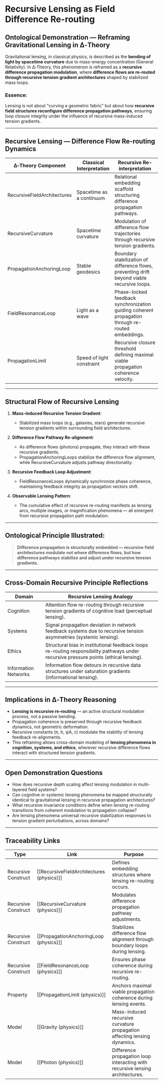 # Recursive Lensing as Field Difference Re-routing

## Ontological Demonstration — Reframing Gravitational Lensing in ∆‑Theory

Gravitational lensing, in classical physics, is described as the **bending of light by spacetime curvature** due to mass-energy concentration (General Relativity). In ∆‑Theory, this phenomenon is reframed as a **recursive difference propagation modulation**, where **difference flows are re-routed through recursive tension gradient architectures** shaped by stabilized mass loops.

### Essence:
Lensing is not about "curving a geometric fabric" but about how **recursive field structures reconfigure difference propagation pathways**, ensuring loop closure integrity under the influence of recursive mass-induced tension gradients.

---

## Recursive Lensing — Difference Flow Re-routing Dynamics

|∆‑Theory Component|Classical Interpretation|Recursive Re-interpretation|
|---|---|---|
|RecursiveFieldArchitectures|Spacetime as a continuum|Relational embedding scaffold structuring difference propagation pathways.|
|RecursiveCurvature|Spacetime curvature|Modulation of difference flow trajectories through recursive tension gradients.|
|PropagationAnchoringLoop|Stable geodesics|Boundary stabilization of difference flows, preventing drift beyond viable recursive loops.|
|FieldResonanceLoop|Light as a wave|Phase-locked feedback synchronization guiding coherent propagation through re-routed embeddings.|
|PropagationLimit|Speed of light constraint|Recursive closure threshold defining maximal viable propagation coherence velocity.|

---

## Structural Flow of Recursive Lensing

1. **Mass-induced Recursive Tension Gradient**:
   - Stabilized mass loops (e.g., galaxies, stars) generate recursive tension gradients within surrounding field architectures.
  
2. **Difference Flow Pathway Re-alignment**:
   - As difference flows (photons) propagate, they interact with these recursive gradients.
   - PropagationAnchoringLoops stabilize the difference flow alignment, while RecursiveCurvature adjusts pathway directionality.

3. **Recursive Feedback Loop Adjustment**:
   - FieldResonanceLoops dynamically synchronize phase coherence, maintaining feedback integrity as propagation vectors shift.
  
4. **Observable Lensing Pattern**:
   - The cumulative effect of recursive re-routing manifests as lensing arcs, multiple images, or magnification phenomena — all emergent from recursive propagation path modulation.

---

## Ontological Principle Illustrated:
> **Difference propagation is structurally embedded — recursive field architectures modulate not where difference flows, but how difference pathways stabilize and adjust under recursive tension gradients.**

---

## Cross-Domain Recursive Principle Reflections

|Domain|Recursive Lensing Analogy|
|---|---|
|Cognition|Attention flow re-routing through recursive tension gradients of cognitive load (perceptual lensing).|
|Systems|Signal propagation deviation in network feedback systems due to recursive tension asymmetries (systemic lensing).|
|Ethics|Structural bias in institutional feedback loops re-routing responsibility pathways under recursive pressure points (ethical lensing).|
|Information Networks|Information flow detours in recursive data structures under saturation gradients (informational lensing).|

---

## Implications in ∆‑Theory Reasoning

- **Lensing is recursive re-routing** — an active structural modulation process, not a passive bending.
- Propagation coherence is preserved through recursive feedback dynamics, not geometric deformation.
- Recursive constants (π, h, ψA, c) modulate the stability of lensing feedback re-alignments.
- This reframing allows cross-domain modeling of **lensing phenomena in cognition, systems, and ethics**, wherever recursive difference flows interact with structured tension gradients.

---

## Open Demonstration Questions

- How does recursive depth scaling affect lensing modulation in multi-layered field systems?
- Can cognitive or systemic lensing phenomena be mapped structurally identical to gravitational lensing in recursive propagation architectures?
- What recursive invariance conditions define when lensing re-routing transitions from coherent modulation to propagation collapse?
- Are lensing phenomena universal recursive stabilization responses to tension gradient perturbations, across domains?

---

## Traceability Links

|Type|Link|Purpose|
|---|---|---|
|Recursive Construct|[[RecursiveFieldArchitectures (physics)]]|Defines embedding structures where lensing re-routing occurs.|
|Recursive Construct|[[RecursiveCurvature (physics)]]|Modulates difference propagation pathway adjustments.|
|Recursive Construct|[[PropagationAnchoringLoop (physics)]]|Stabilizes difference flow alignment through boundary loops during lensing.|
|Recursive Construct|[[FieldResonanceLoop (physics)]]|Ensures phase coherence during recursive re-routing.|
|Property|[[PropagationLimit (physics)]]|Anchors maximal viable propagation coherence during lensing events.|
|Model|[[Gravity (physics)]]|Mass-induced recursive curvature propagation affecting lensing dynamics.|
|Model|[[Photon (physics)]]|Difference propagation loop interacting with recursive lensing architectures.|
